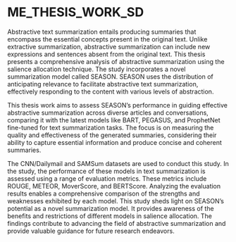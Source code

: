 # ME_THESIS_WORK_SD
Abstractive text summarization entails producing summaries that encompass the essential
concepts present in the original text. Unlike extractive summarization, abstractive summarization
can include new expressions and sentences absent from the original text. This thesis
presents a comprehensive analysis of abstractive summarization using the salience allocation
technique. The study incorporates a novel summarization model called SEASON. SEASON
uses the distribution of anticipating relevance to facilitate abstractive text summarization,
effectively responding to the content with various levels of abstraction.

This thesis work aims to assess SEASON’s performance in guiding effective abstractive
summarization across diverse articles and conversations, comparing it with the latest models
like BART, PEGASUS, and ProphetNet fine-tuned for text summarization tasks. The focus
is on measuring the quality and effectiveness of the generated summaries, considering their
ability to capture essential information and produce concise and coherent summaries.

The CNN/Dailymail and SAMSum datasets are used to conduct this study. In the study,
the performance of these models in text summarization is assessed using a range of evaluation
metrics. These metrics include ROUGE, METEOR, MoverScore, and BERTScore.
Analyzing the evaluation results enables a comprehensive comparison of the strengths and
weaknesses exhibited by each model.
This study sheds light on SEASON’s potential as a novel summarization model. It provides
awareness of the benefits and restrictions of different models in salience allocation. The
findings contribute to advancing the field of abstractive summarization and provide valuable
guidance for future research endeavors.

